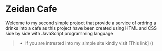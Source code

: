 # Zeidan Cafe
Welcome to my second simple project that provide a service of ordring a drinks into a cafe as this project have been created using HTML and CSS side by side with JavaScript programming language

>* If you are intrested into my simple site kindly visit [This link] ()
